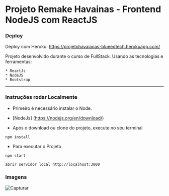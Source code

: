 # Projeto Remake Havainas - Frontend NodeJS com ReactJS

### Deploy
Deploy com Heroku: https://projetohavaianas-blueedtech.herokuapp.com/

Projeto desenvolvido durante o curso de FullStack.
Usando as tecnologias e ferramentas: 

    * ReactJs
    * NodeJS
    * Bootstrap
 
---

### Instruções rodar Localmente

* Primeiro é necessário instalar o Node.

* [NodeJs] (https://nodejs.org/en/download/)

* Após o download ou clone do projeto, execute no seu terminal

```
npm install
```

* Para executar o Projeto

```
npm start
```

```
abrir servidor local http://localhost:3000
```


### Imagens

![Capturar](https://share.vidyard.com/watch/FNyuqAFBcWEqCUUotyCXUK?)


